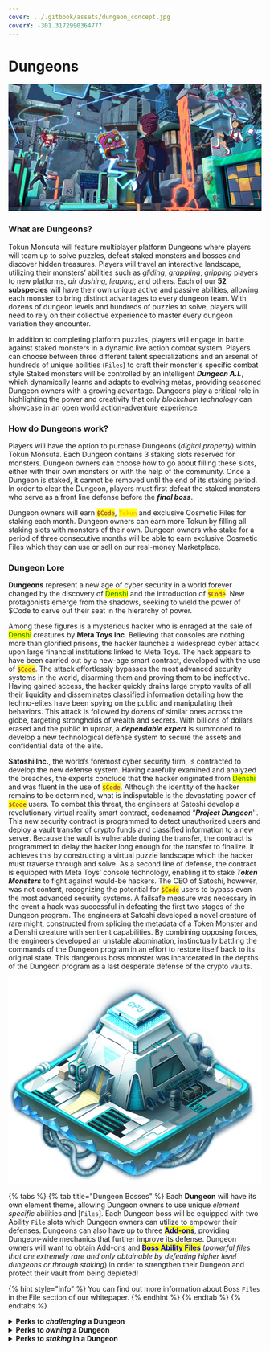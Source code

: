 ```yaml
---
cover: ../.gitbook/assets/dungeon_concept.jpg
coverY: -301.3172990364777
---
```


# Dungeons

![Interactive dungeon game concept](../.gitbook/assets/dungeons_example.jpg)

### What are Dungeons?

Tokun Monsuta will feature multiplayer platform Dungeons where players will team up to solve puzzles, defeat staked monsters and bosses and discover hidden treasures. Players will travel an interactive landscape, utilizing their monsters’ abilities such as _gliding_, _grappling_, _gripping_ players to new platforms, _air dashing, leaping_, and others. Each of our **52 subspecies** will have their own unique active and passive abilities, allowing each monster to bring distinct advantages to every dungeon team. With dozens of dungeon levels and hundreds of puzzles to solve, players will need to rely on their collective experience to master every dungeon variation they encounter.

In addition to completing platform puzzles, players will engage in battle against staked monsters in a dynamic live action combat system. Players can choose between three different talent specializations and an arsenal of hundreds of unique abilities (`Files`) to craft their monster's specific combat style Staked monsters will be controlled by an intelligent _**Dungeon A.I.**_, which dynamically learns and adapts to evolving metas, providing seasoned Dungeon owners with a growing advantage. Dungeons play a critical role in highlighting the power and creativity that only _blockchain technology_ can showcase in an open world action-adventure experience.

### **How do Dungeons work?**

Players will have the option to purchase Dungeons (_digital property_) within Tokun Monsuta. Each Dungeon contains 3 staking slots reserved for monsters. Dungeon owners can choose how to go about filling these slots, either with their own monsters or with the help of the community. Once a Dungeon is staked, it cannot be removed until the end of its staking period. In order to clear the Dungeon, players must first defeat the staked monsters who serve as a front line defense before the _**final boss**_.

Dungeon owners will earn <mark style="color:purple;">`$Code`</mark>, <mark style="color:orange;">`Tokun`</mark> and exclusive Cosmetic Files for staking each month. Dungeon owners can earn more Tokun by filling all staking slots with monsters of their own. Dungeon owners who stake for a period of three consecutive months will be able to earn exclusive Cosmetic Files which they can use or sell on our real-money Marketplace.

### Dungeon Lore

**Dungeons** represent a new age of cyber security in a world forever changed by the discovery of <mark style="color:green;">Denshi</mark> and the introduction of <mark style="color:purple;">`$Code`</mark>. New protagonists emerge from the shadows, seeking to wield the power of $Code to carve out their seat in the hierarchy of power.

Among these figures is a mysterious hacker who is enraged at the sale of <mark style="color:green;">Denshi</mark> creatures by **Meta Toys Inc**. Believing that consoles are nothing more than glorified prisons, the hacker launches a widespread cyber attack upon large financial institutions linked to Meta Toys. The hack appears to have been carried out by a new-age smart contract, developed with the use of <mark style="color:purple;">`$Code`</mark>. The attack effortlessly bypasses the most advanced security systems in the world, disarming them and proving them to be ineffective. Having gained access, the hacker quickly drains large crypto vaults of all their liquidity and disseminates classified information detailing how the techno-elites have been spying on the public and manipulating their behaviors. This attack is followed by dozens of similar ones across the globe, targeting strongholds of wealth and secrets. With billions of dollars erased and the public in uproar, a _**dependable expert**_ is summoned to develop a new technological defense system to secure the assets and confidential data of the elite.

**Satoshi Inc.**, the world’s foremost cyber security firm, is contracted to develop the new defense system. Having carefully examined and analyzed the breaches, the experts conclude that the hacker originated from <mark style="color:green;">Denshi</mark> and was fluent in the use of <mark style="color:purple;">`$Code`</mark>. Although the identity of the hacker remains to be determined, what is indisputable is the devastating power of <mark style="color:purple;">`$Code`</mark> users. To combat this threat, the engineers at Satoshi develop a revolutionary virtual reality smart contract, codenamed “_**Project Dungeon**_''. This new security contract is programmed to detect unauthorized users and deploy a vault transfer of crypto funds and classified information to a new server. Because the vault is vulnerable during the transfer, the contract is programmed to delay the hacker long enough for the transfer to finalize. It achieves this by constructing a virtual puzzle landscape which the hacker must traverse through and solve. As a second line of defense, the contract is equipped with Meta Toys’ console technology, enabling it to stake _**Token Monsters**_ to fight against would-be hackers. The CEO of Satoshi, however, was not content, recognizing the potential for <mark style="color:purple;">`$Code`</mark> users to bypass even the most advanced security systems. A failsafe measure was necessary in the event a hack was successful in defeating the first two stages of the Dungeon program. The engineers at Satoshi developed a novel creature of rare might, constructed from splicing the metadata of a Token Monster and a Denshi creature with sentient capabilities. By combining opposing forces, the engineers developed an unstable abomination, instinctually battling the commands of the Dungeon program in an effort to restore itself back to its original state. This dangerous boss monster was incarcerated in the depths of the Dungeon program as a last desperate defense of the crypto vaults.

![Example Dungeon NFT concept](../.gitbook/assets/dungeon.png)

{% tabs %}
{% tab title="Dungeon Bosses" %}
Each **Dungeon** will have its own element theme, allowing Dungeon owners to use unique _element specific_ abilities and \[`Files`]. Each Dungeon boss will be equipped with two Ability `File` slots which Dungeon owners can utilize to empower their defenses. Dungeons can also have up to three <mark style="color:blue;">**Add-ons**</mark>, providing Dungeon-wide mechanics that further improve its defense. Dungeon owners will want to obtain Add-ons and <mark style="color:blue;">**Boss Ability Files**</mark> (_powerful files that are extremely rare and only obtainable by defeating higher level dungeons or through staking_) in order to strengthen their Dungeon and protect their vault from being depleted!&#x20;

{% hint style="info" %}
You can find out more information about Boss `Files` in the File section of our whitepaper.
{% endhint %}
{% endtab %}
{% endtabs %}

<details>

<summary><strong>Perks to </strong><em><strong>challenging</strong></em><strong> a Dungeon</strong></summary>

* **Earning Tokun and Files (Our in-game currency) -** Players who defeat Dungeons will earn <mark style="color:orange;">`Tokun`</mark>, which will be taken from the Dungeon Vault until the resources have been completely depleted. Players can also earn _exclusive_ in-game rewards (`Files`) for successfully defeating a Dungeon.
* **Leaderboards -** Players who successfully defeat Dungeons will be placed on a leaderboard which will track their win/loss ratio for the week. Players who place in the top bracket of the Dungeon leaderboard will earn rare in-game Files that will support them in their Dungeon conquest. In addition, players will also earn <mark style="color:purple;">`$Code`</mark> and <mark style="color:orange;">`Tokun`</mark>.

</details>

<details>

<summary><strong>Perks to </strong><em><strong>owning</strong></em><strong> a Dungeon</strong></summary>

* **Limited Dungeons** - Since only a limited number of Dungeons will be available for purchase, these in-game assets are scarce and costly. Furthermore, they are very likely to substantially increase in value over time.
* **Earning&#x20;**<mark style="color:purple;">**`$Code`**</mark>**&#x20;(Our DAO / Utility token)** - Dungeon owners who have staked their dungeons will passively earn <mark style="color:purple;">`$Code`</mark> during the distribution period prior to the launch of the game. After launch, <mark style="color:purple;">`$Code`</mark> will act as a **DAO** (_Decentralized Autonomous Organization_) token for early investors and will provide additional in-game utility to all holders.
* **Earning&#x20;**<mark style="color:orange;">**`Tokun`**</mark>**&#x20;(**_**Our in-game currency**_**)** - As explained above, Dungeon owners will passively earn <mark style="color:orange;">`Tokun`</mark> during the period prior to the launch of the game. After launch, Dungeon owners will earn more Tokun each week for having their Dungeon fully staked (_activated_) as the supply of <mark style="color:purple;">`$Code`</mark> moves closer to its allotted cap.

</details>

<details>

<summary><strong>Perks to </strong><em><strong>staking</strong></em><strong> in a Dungeon</strong></summary>

* **Earning&#x20;**<mark style="color:purple;">**`$Code`**</mark>**&#x20;(**_**Our DAO / Utility token**_**)** - With only _3 staking slots_ per dungeon available to the player base, players will compete with one another to fill these limited slots in order to passively earn <mark style="color:purple;">`$Code`</mark> during the distribution period.
* **Earning&#x20;**<mark style="color:orange;">**`Tokun`**</mark> _**(Our in-game currency)**_ - After the launch of the game, players will passively earn <mark style="color:orange;">`Tokun`</mark> each week for staking their monsters in Dungeons.

</details>
